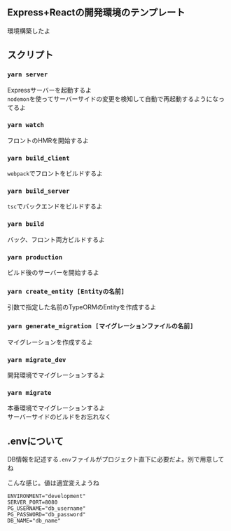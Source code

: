 ## Express+Reactの開発環境のテンプレート
環境構築したよ

## スクリプト
### `yarn server`
Expressサーバーを起動するよ<br>
`nodemon`を使ってサーバーサイドの変更を検知して自動で再起動するようになってるよ

### `yarn watch`
フロントのHMRを開始するよ

### `yarn build_client`
`webpack`でフロントをビルドするよ

### `yarn build_server`
`tsc`でバックエンドをビルドするよ

### `yarn build`
バック、フロント両方ビルドするよ

### `yarn production`
ビルド後のサーバーを開始するよ

### `yarn create_entity [Entityの名前]`
引数で指定した名前のTypeORMのEntityを作成するよ

### `yarn generate_migration [マイグレーションファイルの名前]`
マイグレーションを作成するよ

### `yarn migrate_dev`
開発環境でマイグレーションするよ

###  `yarn migrate`
本番環境でマイグレーションするよ<br>
サーバーサイドのビルドをお忘れなく

## .envについて
DB情報を記述する`.env`ファイルがプロジェクト直下に必要だよ。別で用意してね

こんな感じ。値は適宜変えようね
```env
ENVIRONMENT="development"
SERVER_PORT=8080
PG_USERNAME="db_username"
PG_PASSWORD="db_password"
DB_NAME="db_name"
```
